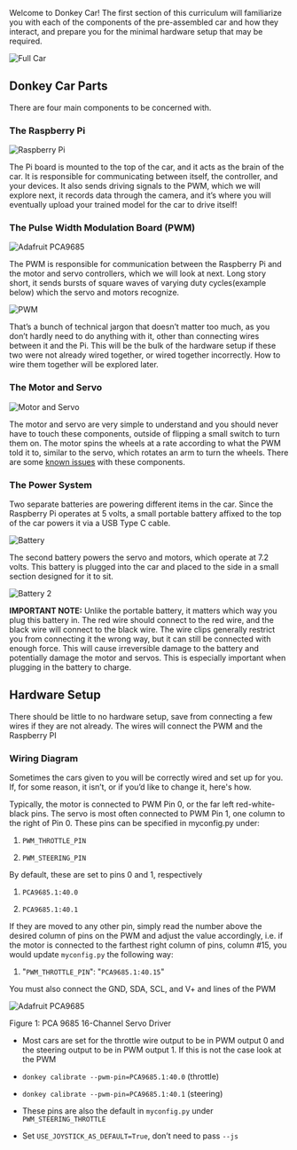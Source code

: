 Welcome to Donkey Car! The first section of this curriculum will
familiarize you with each of the components of the pre-assembled car and
how they interact, and prepare you for the minimal hardware setup that
may be required.

![Full Car](../img/umn/full-car.jpg)

## Donkey Car Parts

There are four main components to be concerned with.

### The Raspberry Pi

![Raspberry Pi](../img/umn/rpi.jpg)

The Pi board is mounted to the top of the car, and it acts as the brain
of the car. It is responsible for communicating between itself, the
controller, and your devices. It also sends driving signals to the PWM,
which we will explore next, it records data through the camera, and it’s
where you will eventually upload your trained model for the car to drive
itself!

### The Pulse Width Modulation Board (PWM)

![Adafruit PCA9685](../img/umn/pwm-board.jpg)

The PWM is responsible for communication between the Raspberry Pi and
the motor and servo controllers, which we will look at next. Long story
short, it sends bursts of square waves of varying duty cycles(example
below) which the servo and motors recognize.

![PWM](../img/umn/pwm.jpg)

That’s a bunch of technical jargon that doesn’t matter too much, as you
don’t hardly need to do anything with it, other than connecting wires
between it and the Pi. This will be the bulk of the hardware setup if
these two were not already wired together, or wired together
incorrectly. How to wire them together will be explored later.

### The Motor and Servo

![Motor and Servo](../img/umn/motor-servo.jpg)

The motor and servo are very simple to understand and you should never
have to touch these components, outside of flipping a small switch to
turn them on. The motor spins the wheels at a rate according to what the
PWM told it to, similar to the servo, which rotates an arm to turn the
wheels. There are some <u>known issues</u> with these components.

### The Power System

Two separate batteries are powering different items in the car. Since
the Raspberry Pi operates at 5 volts, a small portable battery affixed
to the top of the car powers it via a USB Type C cable.

![Battery](../img/umn/battery.jpg)

The second battery powers the servo and motors, which operate at 7.2
volts. This battery is plugged into the car and placed to the side in a
small section designed for it to sit.

![Battery 2](../img/umn/battery2.jpg)

**IMPORTANT NOTE:** Unlike the portable battery, it matters which way
you plug this battery in. The red wire should connect to the red wire,
and the black wire will connect to the black wire. The wire clips
generally restrict you from connecting it the wrong way, but it can
still be connected with enough force. This will cause irreversible
damage to the battery and potentially damage the motor and servos. This
is especially important when plugging in the battery to charge.

## Hardware Setup

There should be little to no hardware setup, save from connecting a few
wires if they are not already. The wires will connect the PWM and the
Raspberry PI

### Wiring Diagram

Sometimes the cars given to you will be correctly wired and set up for
you. If, for some reason, it isn’t, or if you’d like to change it,
here's how.

Typically, the motor is connected to PWM Pin 0, or the far left
red-white-black pins. The servo is most often connected to PWM Pin 1,
one column to the right of Pin 0. These pins can be specified in
myconfig.py under:

1.  `PWM_THROTTLE_PIN`

2.  `PWM_STEERING_PIN`

By default, these are set to pins 0 and 1, respectively

1.  `PCA9685.1:40.0`

2.  `PCA9685.1:40.1`

If they are moved to any other pin, simply read the number above the
desired column of pins on the PWM and adjust the value accordingly, i.e.
if the motor is connected to the farthest right column of pins, column
\#15, you would update `myconfig.py` the following way:

1.  "`PWM_THROTTLE_PIN`": "`PCA9685.1:40.15`"

You must also connect the GND, SDA, SCL, and V+ and lines of the PWM

![Adafruit PCA9685](../img/umn/pca9685.png)

Figure 1: PCA 9685 16-Channel Servo Driver

-   Most cars are set for the throttle wire output to be in PWM output 0
    and the steering output to be in PWM output 1. If this is not the
    case look at the PWM

-   `donkey calibrate --pwm-pin=PCA9685.1:40.0` (throttle)

-   `donkey calibrate --pwm-pin=PCA9685.1:40.1` (steering)

-   These pins are also the default in `myconfig.py` under
    `PWM_STEERING_THROTTLE`

-   Set `USE_JOYSTICK_AS_DEFAULT=True`, don’t need to pass `--js`